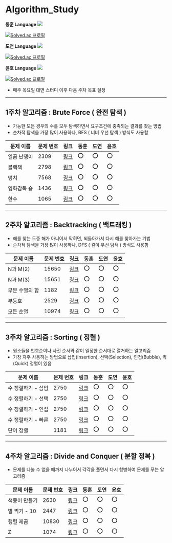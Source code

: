 # Algorithm_Study

<!-- :heavy_check_mark: 체크 표시 / :x: 엑스 표시-->

**동훈 
Language <img src="https://img.shields.io/badge/C++-00599C?style=flat&logo=C%2B%2B&logoColor=white" />**

[![Solved.ac 프로필](http://mazassumnida.wtf/api/v2/generate_badge?boj=ldh019)](https://solved.ac/ldh019)

**도연 
Language <img src="https://img.shields.io/badge/Python-3776AB?style=flat&logo=Python&logoColor=white" />**

[![Solved.ac 프로필](http://mazassumnida.wtf/api/v2/generate_badge?boj=catalina6537)](https://solved.ac/catalina6537)

**윤호 
Language <img src="https://img.shields.io/badge/C++-00599C?style=flat&logo=C%2B%2B&logoColor=white" />**

[![Solved.ac 프로필](http://mazassumnida.wtf/api/v2/generate_badge?boj=jk16400)](https://solved.ac/jk16400)

- 매주 목요일 대면 스터디 이후 다음 주차 목표 설정

---

## 1주차 알고리즘 : Brute Force ( 완전 탐색 )

- 가능한 모든 경우의 수를 모두 탐색하면서 요구조건에 충족되는 결과를 찾는 방법
- 순차적 탐색을 가장 많이 사용하나, BFS ( 너비 우선 탐색 ) 방식도 사용함

|문제 이름|문제 번호|링크|동훈|도연|윤호|
|--|--|--|--|--|--|
|일곱 난쟁이|2309|[링크](https://www.acmicpc.net/problem/2309)|:o:|:o:|:o:|
|블랙잭|2798|[링크](https://www.acmicpc.net/problem/2798)|:o:|:o:|:o:|
|덩치|7568|[링크](https://www.acmicpc.net/problem/7568)|:o:|:o:|:o:|
|영화감독 숌|1436|[링크](https://www.acmicpc.net/problem/1436)|:o:|:o:|:o:|
|한수|1065|[링크](https://www.acmicpc.net/problem/1065)|:o:|:o:|:o:|

---

## 2주차 알고리즘 : Backtracking ( 백트래킹 )

- 해를 찾는 도중 해가 아니어서 막히면, 되돌아가서 다시 해를 찾아가는 기법
- 순차적 탐색을 가장 많이 사용하나, DFS ( 깊이 우선 탐색 ) 방식도 사용함

|문제 이름|문제 번호|링크|동훈|도연|윤호|
|--|--|--|--|--|--|
|N과 M(2)|15650|[링크](https://www.acmicpc.net/problem/15650)|:o:|:o:|:o:|
|N과 M(3)|15651|[링크](https://www.acmicpc.net/problem/15651)|:o:|:o:|:o:|
|부분 수열의 합|1182|[링크](https://www.acmicpc.net/problem/1182)|:o:|:o:|:o:|
|부등호|2529|[링크](https://www.acmicpc.net/problem/2529)|:o:|:o:|:o:|
|모든 순열|10974|[링크](https://www.acmicpc.net/problem/10974)|:o:|:o:|:o:|

---

## 3주차 알고리즘 : Sorting ( 정렬 )

- 원소들을 번호순이나 사전 순서와 같이 일정한 순서대로 열거하는 알고리즘
- 가장 자주 사용하는 방법으로 삽입(Insertion), 선택(Selection), 인접(Bubble), 퀵(Quick) 정렬이 있음

|문제 이름|문제 번호|링크|동훈|도연|윤호|
|--|--|--|--|--|--|
|수 정렬하기 - 삽입|2750|[링크](https://www.acmicpc.net/problem/2750)|:o:|:o:|:o:|
|수 정렬하기 - 선택|2750|[링크](https://www.acmicpc.net/problem/2750)|:o:|:o:|:o:|
|수 정렬하기 - 인접|2750|[링크](https://www.acmicpc.net/problem/2750)|:o:|:o:|:o:|
|수 정렬하기 - 빠른|2750|[링크](https://www.acmicpc.net/problem/2750)|:o:|:o:|:o:|
|단어 정렬|1181|[링크](https://www.acmicpc.net/problem/1181)|:o:|:o:|:o:|

---
## 4주차 알고리즘 : Divide and Conquer ( 분할 정복 )

- 문제를 나눌 수 없을 때까지 나누어서 각각을 풀면서 다시 합병하여 문제를 푸는 알고리즘

|문제 이름|문제 번호|링크|동훈|도연|윤호|
|--|--|--|--|--|--|
|색종이 만들기|2630|[링크](https://www.acmicpc.net/problem/2630)|:o:|:o:|:o:|
|별 찍기 - 10|2447|[링크](https://www.acmicpc.net/problem/2447)|:o:|:o:|:o:|
|행렬 제곱|10830|[링크](https://www.acmicpc.net/problem/10830)|:o:|:o:|:o:|
|Z|1074|[링크](https://www.acmicpc.net/problem/1074)|:o:|:o:|:o:|

